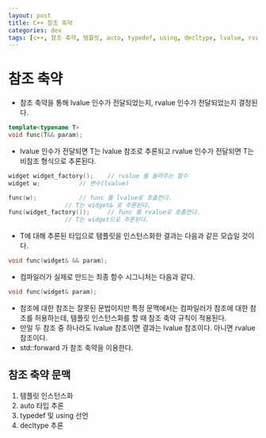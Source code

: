 ```yaml
---
layout: post
title: C++ 참조 축약
categories: dev
tags: [c++, 참조 축약, 템플릿, auto, typedef, using, decltype, lvalue, rvalue, forward]
---
```


# 참조 축약
 - 참조 축약을 통해 lvalue 인수가 전달되었는지, rvalue 인수가 전달되었는지 결정된다.
 
```c++
template<typename T>
void func(T&& param);
```

 - lvalue 인수가 전달되면 T는 lvalue 참조로 추론되고 rvalue 인수가 전달되면 T는 비참조 형식으로 추론된다. 
 
```c++
widget widget_factory();	// rvalue 를 돌려주는 함수
widget w;			// 변수(lvalue)

func(w);			// func 를 lvalue로 호출한다.
				// T는 widget& 로 추론된다.
func(widget_factory());		// func 를 rvalue로 호출한다.
				// T는 widget으로 추론된다.
```

 - T에 대해 추론된 타입으로 템플릿을 인스턴스화한 결과는 다음과 같은 모습일 것이다.


```c++
void func(widget& && param);
```

 - 컴파일러가 실제로 만드는 최종 함수 시그니처는 다음과 같다.
 
```c++
void func(widget& param);
```

 - 참조에 대한 참조는 잘못된 문법이지만 특정 문맥에서는 컴파일러가 참조에 대한 참조를 허용하는데, 템플릿 인스턴스화를 할 때 참조 축약 규칙이 적용된다.
 - 만일 두 참조 중 하나라도 lvalue 참조이면 결과는 lvalue 참조이다. 아니면 rvalue 참조이다.
 - std::forward 가 참조 축약을 이용한다.
 
## 참조 축약 문맥
 1. 템플릿 인스턴스화
 2. auto 타입 추론
 3. typedef 및 using 선언
 4. decltype 추론
